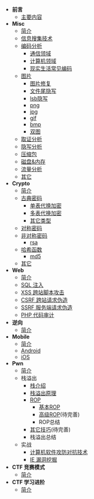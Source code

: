 - **前言**
  - [主要内容](/introduction)
- **Misc**
  - [简介](/misc/)
  - [信息搜集技术](/misc/recon)
  - [编码分析](/misc/encode/readme)
    - [通信领域](/misc/encode/communication)
    - [计算机领域](/misc/encode/computer)
    - [现实生活常见编码](/misc/encode/modern)
  - [图片](/misc/picture/readme)
    - [图片修复](/misc/picture/repair)
    - [文件尾隐写](/misc/picture/tail)
    - [lsb隐写](/misc/picture/lsb)
    - [png](/misc/picture/png)
    - [jpg](/misc/picture/jpg)
    - [gif](/misc/picture/gif)
    - [bmp](/misc/picture/bmp)
    - [双图](/misc/picture/double_picture)
  - [取证分析](/misc/forensic)
  - [隐写分析](/misc/steganalysis)
  - [压缩包](/misc/archive/archive)
  - [磁盘&内存](/misc/disk&memory/disk&memory)
  - [流量分析](/misc/traffic/cap)
  - [其它](/misc/others/others)
- **Crypto**
  - [简介](/crypto/)
  - [古典密码](/crypto/classical/)
    - [单表代换加密](/crypto/classcial/monoalphabetic)
    - [多表代换加密](/crypto/classcial/polyalphabetic)
    - [其它类型](/crypto/classcial/others)
  - [对称密码](/crypto/symmetric/)
  - [非对称密码](/crypto/asymmetric/)
    - [rsa](/crypto/asymmetric/rsa)
  - [哈希函数](/crypto/hash/)
    - [md5](/crypto/hash/md5)
  - [其它](/crypto/others/)
- **Web**
  - [简介](/web/)
  - [SQL 注入](/web/sqli)
  - [XSS 跨站脚本攻击](/web/xss)
  - [CSRF 跨站请求伪造](/web/csrf)
  - [SSRF 服务端请求伪造](/web/ssrf)
  - [PHP 代码审计](/web/php)
- **逆向**
  - [简介](/reverse/)
- **Mobile**
  - [简介](/mobile/)
  - [Android](/mobile/android)
  - [iOS](/mobile/ios)
- **Pwn**
  - [简介](/pwn/xman_pwn)
  - 栈溢出
    - [栈介绍](/pwn/stackoverflow/stack_intro)
    - [栈溢出原理](/pwn/stackoverflow/stackoverflow_basic)
    - [ROP](/pwn/stackoverflow/rop)
      - [基本ROP](/pwn/stackoverflow/basic_rop)
      - [高级ROP](/pwn/stackoverflow/advanced_rop)(待完善)
      - ROP总结
    - [其它技巧](/pwn/stackoverflow/others)(待完善)
    - 栈溢出总结
  - 实战
    - [计算机软件攻防对抗技术](/pwn/windows)
    - [IE 漏洞挖掘](/pwn/ie)
- **CTF 竞赛模式**
  - [简介](/ctf_mode/)
- **CTF 学习进阶**
  - [简介](/ctf_advanced/)